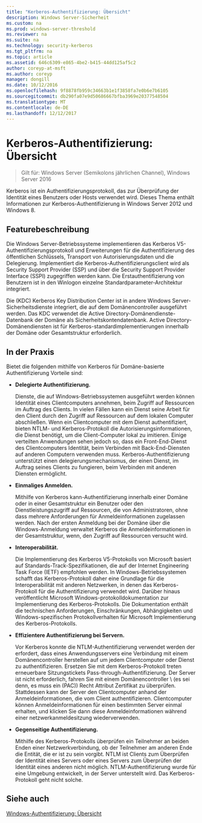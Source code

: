 ```yaml
---
title: "Kerberos-Authentifizierung: Übersicht"
description: Windows Server-Sicherheit
ms.custom: na
ms.prod: windows-server-threshold
ms.reviewer: na
ms.suite: na
ms.technology: security-kerberos
ms.tgt_pltfrm: na
ms.topic: article
ms.assetid: 646c6309-e865-4be2-b415-44dd125af5c2
author: coreyp-at-msft
ms.author: coreyp
manager: dongill
ms.date: 10/12/2016
ms.openlocfilehash: 9f8878fb959c34663b1e1f3858fa7e0b6e7b6105
ms.sourcegitcommit: db290fa07e9d50686667bfba3969e20377548504
ms.translationtype: MT
ms.contentlocale: de-DE
ms.lasthandoff: 12/12/2017
---
```

# <a name="kerberos-authentication-overview"></a>Kerberos-Authentifizierung: Übersicht

>Gilt für: Windows Server (Semikolons jährlichen Channel), Windows Server 2016

Kerberos ist ein Authentifizierungsprotokoll, das zur Überprüfung der Identität eines Benutzers oder Hosts verwendet wird. Dieses Thema enthält Informationen zur Kerberos-Authentifizierung in Windows Server 2012 und Windows 8.

## <a name="BKMK_OVER"></a>Featurebeschreibung
Die Windows Server-Betriebssysteme implementieren das Kerberos V5-Authentifizierungsprotokoll und Erweiterungen für die Authentifizierung des öffentlichen Schlüssels, Transport von Autorisierungsdaten und die Delegierung. Implementiert die Kerberos-Authentifizierungsclient wird als Security Support Provider \(SSP\) und über die Security Support Provider Interface \(SSPI\) zugegriffen werden kann. Die Erstauthentifizierung von Benutzern ist in den Winlogon einzelne Standardparameter-Architektur integriert.

Die \(KDC\) Kerberos Key Distribution Center ist in andere Windows Server-Sicherheitsdienste integriert, die auf dem Domänencontroller ausgeführt werden. Das KDC verwendet die Active Directory-Domänendienste-Datenbank der Domäne als Sicherheitskontendatenbank. Active Directory-Domänendiensten ist für Kerberos-standardimplementierungen innerhalb der Domäne oder Gesamtstruktur erforderlich.

## <a name="kerb_tr_Kerb_Benefits"></a>In der Praxis
Bietet die folgenden mithilfe von Kerberos für Domäne\-basierte Authentifizierung Vorteile sind:

-   **Delegierte Authentifizierung.**

    Dienste, die auf Windows-Betriebssystemen ausgeführt werden können Identität eines Clientcomputers annehmen, beim Zugriff auf Ressourcen im Auftrag des Clients. In vielen Fällen kann ein Dienst seine Arbeit für den Client durch den Zugriff auf Ressourcen auf dem lokalen Computer abschließen. Wenn ein Clientcomputer mit dem Dienst authentifiziert, bieten NTLM- und Kerberos-Protokoll die Autorisierungsinformationen, die Dienst benötigt, um die Client-Computer lokal zu imitieren. Einige verteilten Anwendungen sehen jedoch so, dass ein Front\-End-Dienst des Clientcomputers Identität, beim Verbinden mit Back\-End-Diensten auf anderen Computern verwenden muss. Kerberos-Authentifizierung unterstützt einen delegierungsmechanismus, der einen Dienst, im Auftrag seines Clients zu fungieren, beim Verbinden mit anderen Diensten ermöglicht.

-   **Einmaliges Anmelden.**

    Mithilfe von Kerberos kann-Authentifizierung innerhalb einer Domäne oder in einer Gesamtstruktur ein Benutzer oder den Dienstleistungszugriff auf Ressourcen, die von Administratoren, ohne dass mehrere Anforderungen für Anmeldeinformationen zugelassen werden. Nach der ersten Anmeldung bei der Domäne über die Windows-Anmeldung verwaltet Kerberos die Anmeldeinformationen in der Gesamtstruktur, wenn, den Zugriff auf Ressourcen versucht wird.

-   **Interoperabilität.**

    Die Implementierung des Kerberos V5-Protokolls von Microsoft basiert auf Standards\-Track-Spezifikationen, die auf der Internet Engineering Task Force \(IETF\) empfohlen werden. In Windows-Betriebssystemen schafft das Kerberos-Protokoll daher eine Grundlage für die Interoperabilität mit anderen Netzwerken, in denen das Kerberos-Protokoll für die Authentifizierung verwendet wird. Darüber hinaus veröffentlicht Microsoft Windows-protokolldokumentation zur Implementierung des Kerberos-Protokolls. Die Dokumentation enthält die technischen Anforderungen, Einschränkungen, Abhängigkeiten und Windows-spezifischen Protokollverhalten für Microsoft Implementierung des Kerberos-Protokolls.

-   **Effizientere Authentifizierung bei Servern.**

    Vor Kerberos konnte die NTLM-Authentifizierung verwendet werden der erfordert, dass eines Anwendungsservers eine Verbindung mit einem Domänencontroller herstellen auf um jedem Clientcomputer oder Dienst zu authentifizieren. Ersetzen Sie mit dem Kerberos-Protokoll treten erneuerbare Sitzungstickets Pass\-through-Authentifizierung. Der Server ist nicht erforderlich, fahren Sie mit einem Domänencontroller \ (es sei denn, es muss ein \(PAC\)\) Recht Attribut Zertifikat zu überprüfen. Stattdessen kann der Server den Clientcomputer anhand der Anmeldeinformationen, die vom Client authentifizieren. Clientcomputer können Anmeldeinformationen für einen bestimmten Server einmal erhalten, und klicken Sie dann diese Anmeldeinformationen während einer netzwerkanmeldesitzung wiederverwenden.

-   **Gegenseitige Authentifizierung.**

    Mithilfe des Kerberos-Protokolls überprüfen ein Teilnehmer an beiden Enden einer Netzwerkverbindung, ob der Teilnehmer am anderen Ende die Entität, die er ist zu sein vorgibt. NTLM ist Clients zum Überprüfen der Identität eines Servers oder eines Servers zum Überprüfen der Identität eines anderen nicht möglich. NTLM-Authentifizierung wurde für eine Umgebung entwickelt, in der Server unterstellt wird. Das Kerberos-Protokoll geht nicht solche.

## <a name="see-also"></a>Siehe auch
[Windows-Authentifizierung: Übersicht](../windows-authentication/windows-authentication-overview.md)


